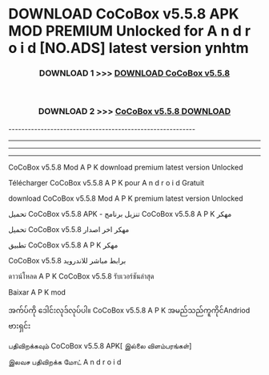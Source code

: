 # DOWNLOAD CoCoBox v5.5.8    APK MOD PREMIUM Unlocked for A n d r o i d [NO.ADS] latest version ynhtm 



<div align="center">

<h3>DOWNLOAD 1 >>> <a href="https://getmod2.web.app/?judul=CoCoBox v5.5.8   ">DOWNLOAD CoCoBox v5.5.8   </a></h3><br>

<h3>DOWNLOAD 2 >>> <a href="https://getmod2.web.app/?judul=CoCoBox v5.5.8   ">CoCoBox v5.5.8    DOWNLOAD </a></h3>

</div>
----------------------------------------------------------

----------------------------------------------------------

----------------------------------------------------------

----------------------------------------------------------

CoCoBox v5.5.8    Mod A P K download premium latest version Unlocked

Télécharger CoCoBox v5.5.8    A P K pour A n d r o i d Gratuit

download CoCoBox v5.5.8    Mod A P K premium latest version Unlocked

تحميل CoCoBox v5.5.8    APK - تنزيل برنامج CoCoBox v5.5.8    A P K مهكر

تحميل CoCoBox v5.5.8    مهكر اخر اصدار

تطبيق CoCoBox v5.5.8    A P K مهكر

CoCoBox v5.5.8    برابط مباشر للاندرويد

ดาวน์โหลด A P K CoCoBox v5.5.8    รับเวอร์ชันล่าสุด

Baixar A P K mod

အက်ပ်ကို ဒေါင်းလုဒ်လုပ်ပါ။ CoCoBox v5.5.8    A P K အမည်သည်ကူကိုင်Andriod ဗားရှင်း

பதிவிறக்கவும் CoCoBox v5.5.8    APK[ இல்லை விளம்பரங்கள்] 
 
இலவச பதிவிறக்க மோட் A n d r o i d



